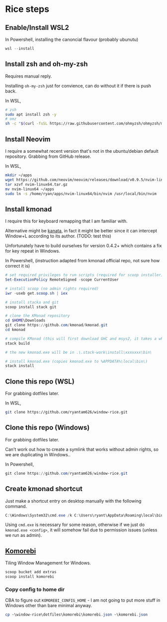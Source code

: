 # Rice steps

## Enable/Install WSL2

In Powershell, installing the canoncial flavour (probably ubunutu)

```powershell
wsl --install
```

## Install zsh and oh-my-zsh

Requires manual reply.

Installing `oh-my-zsh` just for convience, can do without it if there is push back.

In WSL,

```bash
# zsh
sudo apt install zsh -y
# omz
sh -c "$(curl -fsSL https://raw.githubusercontent.com/ohmyzsh/ohmyzsh/master/tools/install.sh)"
```

## Install Neovim

I require a somewhat recent version that's not in the ubuntu/debian default repository.
Grabbing from GitHub release.

In WSL,

```bash
mkdir ~/apps
wget https://github.com/neovim/neovim/releases/download/v0.9.5/nvim-linux64.tar.gz
tar xzvf nvim-linux64.tar.gz
mv nvim-linux64 ~/apps
sudo ln -s /home/ryan/apps/nvim-linux64/bin/nvim /usr/local/bin/nvim
```

## Install kmonad

I require this for keyboard remapping that I am familiar with.

Alternative might be [kanata](https://github.com/jtroo/kanata), in fact it might be better since it can intercept Window+L according to its author. (TODO: test this)

Unfortunately have to build ourselves for version 0.4.2+ which contains a fix for key repeat in Windows. 

In Powershell, (instruction adapted from kmonad official repo, not sure how correct it is)

```powershell
# set required privileges to run scripts (required for scoop installer)
Set-ExecutionPolicy RemoteSigned -scope CurrentUser

# install scoop (no admin rights required)
iwr -useb get.scoop.sh | iex

# install stacka and git
scoop install stack git

# clone the KMonad repository
cd $HOME\Downloads
git clone https://github.com/kmonad/kmonad.git
cd kmonad

# compile KMonad (this will first download GHC and msys2, it takes a while)
stack build

# the new kmonad.exe will be in .\.stack-work\install\xxxxxxx\bin\

# install kmonad.exe (copies kmonad.exe to %APPDATA%\local\bin\)
stack install
```

## Clone this repo (WSL)

For grabbing dotfiles later.

In WSL,

```bash
git clone https://github.com/ryantam626/window-rice.git
```

## Clone this repo (Windows)

For grabbing dotfiles later.

Can't work out how to create a symlink that works without admin rights, so we are duplicating in Windows.. 

In Powershell,

```powershell
git clone https://github.com/ryantam626/window-rice.git
```

## Create kmonad shortcut

Just make a shortcut entry on desktop manually with the following command.

```powershell
C:\Windows\System32\cmd.exe /k C:\Users\ryant\AppData\Roaming\local\bin\kmonad.exe C:\Users\ryant\window-rice\dotfiles\kmonad\base.kbd
```

Using `cmd.exe` is necessary for some reason, otherwise if we just do `kmonad.exe <config>`, it will somehow fail due to permission issues (unless we run as admin).

## [Komorebi](https://github.com/LGUG2Z/komorebi)

Tiling Window Management for Windows.

```powershell
scoop bucket add extras
scoop install komorebi
```

### Copy config to home dir

CBA to figure out `KOMOREBI_CONFIG_HOME` - I am not going to put more stuff in Windows other than bare minimal anyway.

```powershell
cp ~\window-rice\dotfiles\komorebi\komorebi.json ~\komorebi.json
```

